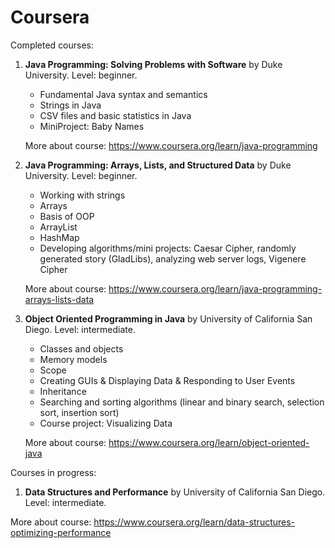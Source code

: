 # Coursera


Completed courses:
1. **Java Programming: Solving Problems with Software** by Duke University. 
   Level: beginner.

   - Fundamental Java syntax and semantics
   - Strings in Java
   - CSV files and basic statistics in Java
   - MiniProject: Baby Names

   More about course: https://www.coursera.org/learn/java-programming
   
2. **Java Programming: Arrays, Lists, and Structured Data**
   by Duke University. Level: beginner.
   
   - Working with strings
   - Arrays 
   - Basis of OOP 
   - ArrayList 
   - HashMap
   - Developing algorithms/mini projects: Caesar Cipher, randomly generated story (GladLibs), analyzing web server logs, Vigenere Cipher

   More about course: https://www.coursera.org/learn/java-programming-arrays-lists-data

3. **Object Oriented Programming in Java** by University of California San Diego. Level: intermediate.
   
    - Classes and objects 
    - Memory models 
    - Scope
    - Creating GUIs & Displaying Data & Responding to User Events 
    - Inheritance 
    - Searching and sorting algorithms (linear and binary search, selection sort, insertion sort)
    - Course project: Visualizing Data

   More about course: https://www.coursera.org/learn/object-oriented-java
   
Courses in progress: 
1. **Data Structures and Performance** by University of California San Diego. Level: intermediate. 

More about course: https://www.coursera.org/learn/data-structures-optimizing-performance
